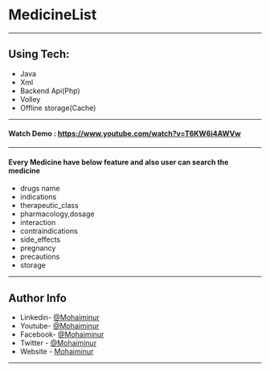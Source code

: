 # MedicineList
---
## Using Tech:

* Java
* Xml
* Backend Api(Php)
* Volley
* Offline storage(Cache)



---
#### Watch Demo : https://www.youtube.com/watch?v=T6KW6i4AWVw
---
#### Every Medicine have below feature and also user can search the medicine

* drugs name
* indications
* therapeutic_class
* pharmacology,dosage
* interaction
* contraindications
* side_effects
* pregnancy
* precautions
* storage


---


## Author Info
- Linkedin- [@Mohaiminur](https://www.linkedin.com/in/mohaiminur/)
- Youtube- [@Mohaiminur](https://www.youtube.com/channel/UC5MlwVt5vXtpHvgDHxbgqmw)
- Facebook- [@Mohaiminur](https://www.facebook.com/sifatt404)
- Twitter - [@Mohaiminur](https://twitter.com/sifat404)
- Website - [Mohaiminur](https://mohai.me)

---
